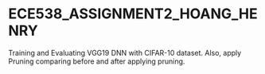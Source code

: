 # ECE538_ASSIGNMENT2_HOANG_HENRY
Training and Evaluating VGG19 DNN with CIFAR-10 dataset. Also, apply Pruning comparing before and after applying pruning.

